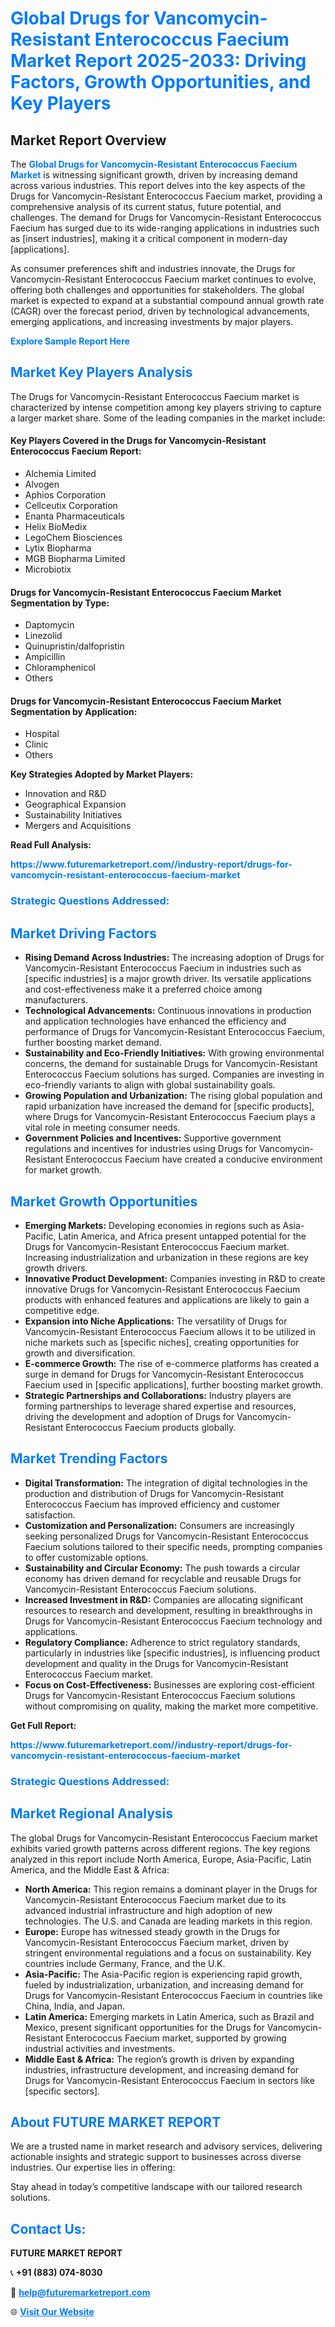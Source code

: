 <h1 style="color: #007BFF;">Global Drugs for Vancomycin-Resistant Enterococcus Faecium Market Report 2025-2033: Driving Factors, Growth Opportunities, and Key Players</h1>

<section id="overview">
<h2>Market Report Overview</h2>
<p>The <a href="https://www.futuremarketreport.com//industry-report/drugs-for-vancomycin-resistant-enterococcus-faecium-market" style="color: #007BFF; text-decoration: none;"><strong>Global Drugs for Vancomycin-Resistant Enterococcus Faecium Market</strong></a> is witnessing significant growth, driven by increasing demand across various industries. This report delves into the key aspects of the Drugs for Vancomycin-Resistant Enterococcus Faecium market, providing a comprehensive analysis of its current status, future potential, and challenges. The demand for Drugs for Vancomycin-Resistant Enterococcus Faecium has surged due to its wide-ranging applications in industries such as [insert industries], making it a critical component in modern-day [applications].</p>
<p>As consumer preferences shift and industries innovate, the Drugs for Vancomycin-Resistant Enterococcus Faecium market continues to evolve, offering both challenges and opportunities for stakeholders. The global market is expected to expand at a substantial compound annual growth rate (CAGR) over the forecast period, driven by technological advancements, emerging applications, and increasing investments by major players.</p>
</section>

<section id="overview">
<p><a href="https://www.futuremarketreport.com//request-sample/reportId=52680" style="color: #007BFF; text-decoration: none;"><strong>Explore Sample Report Here</strong></a></p>
</section>

<section id="key-players">
<h2 style="color: #007BFF;">Market Key Players Analysis</h2>
<p>The Drugs for Vancomycin-Resistant Enterococcus Faecium market is characterized by intense competition among key players striving to capture a larger market share. Some of the leading companies in the market include:</p>
<h4>Key Players Covered in the Drugs for Vancomycin-Resistant Enterococcus Faecium Report:</h4>
<ul><li>Alchemia Limited</li><li>Alvogen</li><li>Aphios Corporation</li><li>Cellceutix Corporation</li><li>Enanta Pharmaceuticals</li><li>Helix BioMedix</li><li>LegoChem Biosciences</li><li>Lytix Biopharma</li><li>MGB Biopharma Limited</li><li>Microbiotix</li></ul>
<h4>Drugs for Vancomycin-Resistant Enterococcus Faecium Market Segmentation by Type:</h4>
<ul><li>Daptomycin</li><li>Linezolid</li><li>Quinupristin/dalfopristin</li><li>Ampicillin</li><li>Chloramphenicol</li><li>Others</li></ul>

<h4>Drugs for Vancomycin-Resistant Enterococcus Faecium Market Segmentation by Application:</h4>
<ul><li>Hospital</li><li>Clinic</li><li>Others</li></ul>
<p><strong>Key Strategies Adopted by Market Players:</strong></p>
<ul>
<li>Innovation and R&D</li>
<li>Geographical Expansion</li>
<li>Sustainability Initiatives</li>
<li>Mergers and Acquisitions</li>
</ul>
</section>

<section>
<p><strong>Read Full Analysis: </strong></p><a href="https://www.futuremarketreport.com//industry-report/drugs-for-vancomycin-resistant-enterococcus-faecium-market" style="color: #007BFF; text-decoration: none;"><strong>https://www.futuremarketreport.com//industry-report/drugs-for-vancomycin-resistant-enterococcus-faecium-market</strong></a>
<h3 style="color: #007BFF;">Strategic Questions Addressed:</h3>
</section>

<section id="driving-factors">
<h2 style="color: #007BFF;">Market Driving Factors</h2>
<ul>
<li><strong>Rising Demand Across Industries:</strong> The increasing adoption of Drugs for Vancomycin-Resistant Enterococcus Faecium in industries such as [specific industries] is a major growth driver. Its versatile applications and cost-effectiveness make it a preferred choice among manufacturers.</li>
<li><strong>Technological Advancements:</strong> Continuous innovations in production and application technologies have enhanced the efficiency and performance of Drugs for Vancomycin-Resistant Enterococcus Faecium, further boosting market demand.</li>
<li><strong>Sustainability and Eco-Friendly Initiatives:</strong> With growing environmental concerns, the demand for sustainable Drugs for Vancomycin-Resistant Enterococcus Faecium solutions has surged. Companies are investing in eco-friendly variants to align with global sustainability goals.</li>
<li><strong>Growing Population and Urbanization:</strong> The rising global population and rapid urbanization have increased the demand for [specific products], where Drugs for Vancomycin-Resistant Enterococcus Faecium plays a vital role in meeting consumer needs.</li>
<li><strong>Government Policies and Incentives:</strong> Supportive government regulations and incentives for industries using Drugs for Vancomycin-Resistant Enterococcus Faecium have created a conducive environment for market growth.</li>
</ul>
</section>

<section id="growth-opportunities">
<h2 style="color: #007BFF;">Market Growth Opportunities</h2>
<ul>
<li><strong>Emerging Markets:</strong> Developing economies in regions such as Asia-Pacific, Latin America, and Africa present untapped potential for the Drugs for Vancomycin-Resistant Enterococcus Faecium market. Increasing industrialization and urbanization in these regions are key growth drivers.</li>
<li><strong>Innovative Product Development:</strong> Companies investing in R&D to create innovative Drugs for Vancomycin-Resistant Enterococcus Faecium products with enhanced features and applications are likely to gain a competitive edge.</li>
<li><strong>Expansion into Niche Applications:</strong> The versatility of Drugs for Vancomycin-Resistant Enterococcus Faecium allows it to be utilized in niche markets such as [specific niches], creating opportunities for growth and diversification.</li>
<li><strong>E-commerce Growth:</strong> The rise of e-commerce platforms has created a surge in demand for Drugs for Vancomycin-Resistant Enterococcus Faecium used in [specific applications], further boosting market growth.</li>
<li><strong>Strategic Partnerships and Collaborations:</strong> Industry players are forming partnerships to leverage shared expertise and resources, driving the development and adoption of Drugs for Vancomycin-Resistant Enterococcus Faecium products globally.</li>
</ul>
</section>

<section id="trending-factors">
<h2 style="color: #007BFF;">Market Trending Factors</h2>
<ul>
<li><strong>Digital Transformation:</strong> The integration of digital technologies in the production and distribution of Drugs for Vancomycin-Resistant Enterococcus Faecium has improved efficiency and customer satisfaction.</li>
<li><strong>Customization and Personalization:</strong> Consumers are increasingly seeking personalized Drugs for Vancomycin-Resistant Enterococcus Faecium solutions tailored to their specific needs, prompting companies to offer customizable options.</li>
<li><strong>Sustainability and Circular Economy:</strong> The push towards a circular economy has driven demand for recyclable and reusable Drugs for Vancomycin-Resistant Enterococcus Faecium solutions.</li>
<li><strong>Increased Investment in R&D:</strong> Companies are allocating significant resources to research and development, resulting in breakthroughs in Drugs for Vancomycin-Resistant Enterococcus Faecium technology and applications.</li>
<li><strong>Regulatory Compliance:</strong> Adherence to strict regulatory standards, particularly in industries like [specific industries], is influencing product development and quality in the Drugs for Vancomycin-Resistant Enterococcus Faecium market.</li>
<li><strong>Focus on Cost-Effectiveness:</strong> Businesses are exploring cost-efficient Drugs for Vancomycin-Resistant Enterococcus Faecium solutions without compromising on quality, making the market more competitive.</li>
</ul>
</section>

<section>
<p><strong>Get Full Report: </strong></p><a href="https://www.futuremarketreport.com//industry-report/drugs-for-vancomycin-resistant-enterococcus-faecium-market" style="color: #007BFF; text-decoration: none;"><strong>https://www.futuremarketreport.com//industry-report/drugs-for-vancomycin-resistant-enterococcus-faecium-market</strong></a>
<h3 style="color: #007BFF;">Strategic Questions Addressed:</h3>
</section>


<section id="regional-analysis">
<h2 style="color: #007BFF;">Market Regional Analysis</h2>
<p>The global Drugs for Vancomycin-Resistant Enterococcus Faecium market exhibits varied growth patterns across different regions. The key regions analyzed in this report include North America, Europe, Asia-Pacific, Latin America, and the Middle East & Africa:</p>
<ul>
<li><strong>North America:</strong> This region remains a dominant player in the Drugs for Vancomycin-Resistant Enterococcus Faecium market due to its advanced industrial infrastructure and high adoption of new technologies. The U.S. and Canada are leading markets in this region.</li>
<li><strong>Europe:</strong> Europe has witnessed steady growth in the Drugs for Vancomycin-Resistant Enterococcus Faecium market, driven by stringent environmental regulations and a focus on sustainability. Key countries include Germany, France, and the U.K.</li>
<li><strong>Asia-Pacific:</strong> The Asia-Pacific region is experiencing rapid growth, fueled by industrialization, urbanization, and increasing demand for Drugs for Vancomycin-Resistant Enterococcus Faecium in countries like China, India, and Japan.</li>
<li><strong>Latin America:</strong> Emerging markets in Latin America, such as Brazil and Mexico, present significant opportunities for the Drugs for Vancomycin-Resistant Enterococcus Faecium market, supported by growing industrial activities and investments.</li>
<li><strong>Middle East & Africa:</strong> The region’s growth is driven by expanding industries, infrastructure development, and increasing demand for Drugs for Vancomycin-Resistant Enterococcus Faecium in sectors like [specific sectors].</li>
</ul>
</section>

<footer>
<h2 style="color: #007BFF;">About FUTURE MARKET REPORT</h2>
<p>We are a trusted name in market research and advisory services, delivering actionable insights and strategic support to businesses across diverse industries. Our expertise lies in offering:</p>

<p>Stay ahead in today’s competitive landscape with our tailored research solutions.</p>

<h2 style="color: #007BFF;">Contact Us:</h2>
<p><strong>FUTURE MARKET REPORT</strong></p>
<p>📞 <strong>+91 (883) 074-8030</strong></p>
<p>📧 <strong><a href="mailto:help@futuremarketreport.com" style="color: #007BFF;">help@futuremarketreport.com</a></strong></p>
<p>🌐 <strong><a href="https://www.futuremarketreport.com/" style="color: #007BFF;">Visit Our Website</a></strong></p>
</footer>